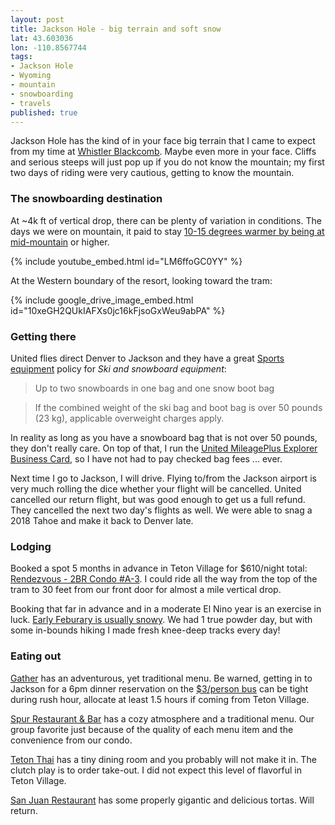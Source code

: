 ```yaml
---
layout: post
title: Jackson Hole - big terrain and soft snow
lat: 43.603036
lon: -110.8567744
tags:
- Jackson Hole
- Wyoming
- mountain
- snowboarding
- travels
published: true
---
```

Jackson Hole has the kind of in your face big terrain that I came to expect from my time at [Whistler Blackcomb](http://vraidsys.com/2018/01/whistler-blackcomb/).
Maybe even more in your face. Cliffs and serious steeps will just pop up if you do not know the mountain;
my first two days of riding were very cautious, getting to know the mountain.

### The snowboarding destination
At ~4k ft of vertical drop, there can be plenty of variation in conditions. The days we were on mountain, it paid to stay
[10-15 degrees warmer by being at mid-mountain](https://www.snow-forecast.com/resorts/Jackson-Hole/6day/mid) or higher.

{% include youtube_embed.html id="LM6ffoGC0YY" %}

At the Western boundary of the resort, looking toward the tram:

{% include google_drive_image_embed.html id="10xeGH2QUkIAFXs0jc16kFjsoGxWeu9abPA" %}

### Getting there
United flies direct Denver to Jackson and they have a great
[Sports equipment](https://www.united.com/web/en-us/content/travel/baggage/sports.aspx?POS=US) policy for
_Ski and snowboard equipment_:

> Up to two snowboards in one bag and one snow boot bag

> If the combined weight of the ski bag and boot bag is over 50 pounds (23 kg), applicable overweight charges apply.

In reality as long as you have a snowboard bag that is not over 50 pounds, they don't really care.
On top of that, I run the [United MileagePlus Explorer Business Card](https://creditcards.chase.com/small-business-credit-cards/united-mileageplus-explorer-business),
so I have not had to pay checked bag fees ... ever.

Next time I go to Jackson, I will drive. Flying to/from the Jackson airport is very much rolling the dice whether
your flight will be cancelled. United cancelled our return flight, but was good enough to get us a full refund.
They cancelled the next two day's flights as well. We were able to snag a 2018 Tahoe and make it back to Denver late.

### Lodging
Booked a spot 5 months in advance in Teton Village for $610/night total: [Rendezvous - 2BR Condo #A-3](https://www.airbnb.com/rooms/7260419).
I could ride all the way from the top of the tram to 30 feet from our front door for almost a mile vertical drop.

Booking that far in advance and in a moderate El Nino year is an exercise in luck.
[Early Feburary is usually snowy](https://www.snowpak.com/wyoming/jackson-hole/snow). We had 1 true powder day,
but with some in-bounds hiking I made fresh knee-deep tracks every day!

### Eating out
[Gather](https://gatherjh.com/menu/) has an adventurous, yet traditional menu. Be warned, getting in to Jackson
for a 6pm dinner reservation on the [$3/person bus](https://www.jacksonwy.gov/404/Schedules) can be tight during rush hour,
allocate at least 1.5 hours if coming from Teton Village.

[Spur Restaurant & Bar](https://www.tetonlodge.com/spur-restaurant.aspx) has a cozy atmosphere and a traditional menu.
Our group favorite just because of the quality of each menu item and the convenience from our condo.

[Teton Thai](https://tetonthaivillage.com/menu) has a tiny dining room and you probably will not make it in.
The clutch play is to order take-out. I did not expect this level of flavorful in Teton Village.

[San Juan Restaurant](https://goo.gl/maps/2LDy5NNrC1H2) has some properly gigantic and delicious tortas. Will return.
